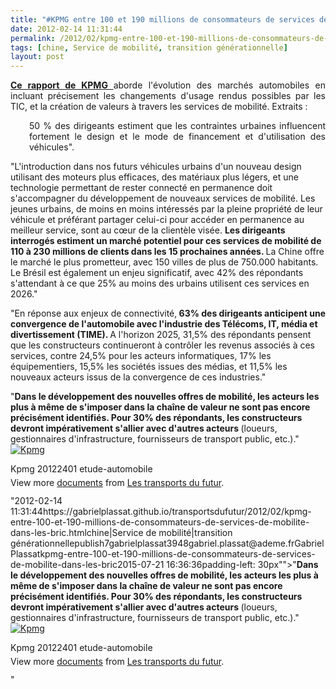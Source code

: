 ```yaml
---
title: "#KPMG entre 100 et 190 millions de consommateurs de services de mobilité dans les BRIC"
date: 2012-02-14 11:31:44
permalink: /2012/02/kpmg-entre-100-et-190-millions-de-consommateurs-de-services-de-mobilite-dans-les-bric.html
tags: [chine, Service de mobilité, transition générationnelle]
layout: post
---
```


<p style="text-align: justify"><a href="http://www.kpmg.com/fr/fr/issuesandinsights/articlespublications/press-releases/pages/2012-industrie-automobile.aspx" target="_blank"><strong>Ce rapport de KPMG </strong></a>aborde l'évolution des marchés automobiles en incluant précisement les changements d'usage rendus possibles par les TIC, et la création de valeurs à travers les services de mobilité. Extraits :</p> <p style="padding-left: 30px;text-align: justify">50  % des dirigeants estiment que les contraintes urbaines influencent  fortement le design et le mode de financement et d'utilisation des  véhicules".</p> <p style="padding-left: 30pxtext-align: justify">"L'introduction dans nos futurs  véhicules urbains d'un nouveau design utilisant des moteurs plus  efficaces, des matériaux plus légers, et une technologie permettant de  rester connecté en permanence doit s'accompagner du développement de  nouveaux services de mobilité. Les jeunes urbains, de moins en moins  intéressés par la pleine propriété de leur véhicule et préférant  partager celui-ci pour accéder en permanence au meilleur service, sont  au cœur de la clientèle visée. <strong>Les dirigeants interrogés  estiment un marché potentiel pour ces services de mobilité de 110 à 230  millions de clients dans les 15 prochaines années. </strong>La Chine  offre le marché le plus prometteur, avec 150 villes de plus de 750.000  habitants. Le Brésil est également un enjeu significatif, avec 42% des  répondants s'attendant à ce que 25% au moins des urbains utilisent ces  services en 2026."</p> <p style="text-align: justifypadding-left: 30px">"En réponse aux enjeux de connectivité,<strong> 63% des dirigeants anticipent une convergence de l'automobile avec  l'industrie des Télécoms, IT, média et divertissement (TIME). </strong>A  l'horizon 2025, 31,5% des répondants pensent que les constructeurs  continueront à contrôler les revenus associés à ces services, contre  24,5% pour les acteurs informatiques, 17% les équipementiers, 15,5% les  sociétés issues des médias, et 11,5% les nouveaux acteurs issus de la  convergence de ces industries."</p> <p style="text-align: justifypadding-left: 30px">"<strong>Dans le développement des  nouvelles offres de mobilité, les acteurs les plus à même de s'imposer  dans la chaîne de valeur ne sont pas encore précisément identifiés. Pour  30% des répondants, les constructeurs devront impérativement s'allier  avec d'autres acteurs </strong>(loueurs, gestionnaires d'infrastructure, fournisseurs de transport public, etc.)."<br /><a href="https://gabrielplassat.github.io/transportsdufutur/wp-content/uploads/sites/6/old/6a0120a66d2ad4970b0163015c9b71970d-pi.jpg"><img alt="Kpmg" border="0" class="asset  asset-image at-xid-6a0120a66d2ad4970b0163015c9b71970d image-full" src="/wp-content/uploads/sites/6/old/6a0120a66d2ad4970b0163015c9b71970d-800wi.jpg" title="Kpmg" /></a></p> <div id="__ss_11558834" style="width: 477px"><strong style="margin: 12px 0 4px"><a href="http://www.slideshare.net/transportsdufutur/kpmg-20122401-etudeautomobile" title="Kpmg 20122401 etude-automobile"> </a></strong></div>  <!--more-->  Kpmg 20122401 etude-automobile         <div style="padding: 5px 0 12px">View more <a href="http://www.slideshare.net/">documents</a> from <a href="http://www.slideshare.net/transportsdufutur">Les transports du futur</a>.</div>"2012-02-14 11:31:44https://gabrielplassat.github.io/transportsdufutur/2012/02/kpmg-entre-100-et-190-millions-de-consommateurs-de-services-de-mobilite-dans-les-bric.htmlchine|Service de mobilité|transition générationnellepublish7gabrielplassat3948gabriel.plassat@ademe.frGabrielPlassatkpmg-entre-100-et-190-millions-de-consommateurs-de-services-de-mobilite-dans-les-bric2015-07-21 16:36:36padding-left: 30px"">"<strong>Dans le développement des  nouvelles offres de mobilité, les acteurs les plus à même de s'imposer  dans la chaîne de valeur ne sont pas encore précisément identifiés. Pour  30% des répondants, les constructeurs devront impérativement s'allier  avec d'autres acteurs </strong>(loueurs, gestionnaires d'infrastructure, fournisseurs de transport public, etc.)."<br /><a href="https://gabrielplassat.github.io/transportsdufutur/wp-content/uploads/sites/6/old/6a0120a66d2ad4970b0163015c9b71970d-pi.jpg"><img alt="Kpmg" border="0" class="asset  asset-image at-xid-6a0120a66d2ad4970b0163015c9b71970d image-full" src="/wp-content/uploads/sites/6/old/6a0120a66d2ad4970b0163015c9b71970d-800wi.jpg" title="Kpmg" /></a></p> <div id="__ss_11558834" style="width: 477px"><strong style="margin: 12px 0 4px"><a href="http://www.slideshare.net/transportsdufutur/kpmg-20122401-etudeautomobile" title="Kpmg 20122401 etude-automobile"> </a></strong></div>  <!--more-->  Kpmg 20122401 etude-automobile         <div style="padding: 5px 0 12px">View more <a href="http://www.slideshare.net/">documents</a> from <a href="http://www.slideshare.net/transportsdufutur">Les transports du futur</a>.</div>"
